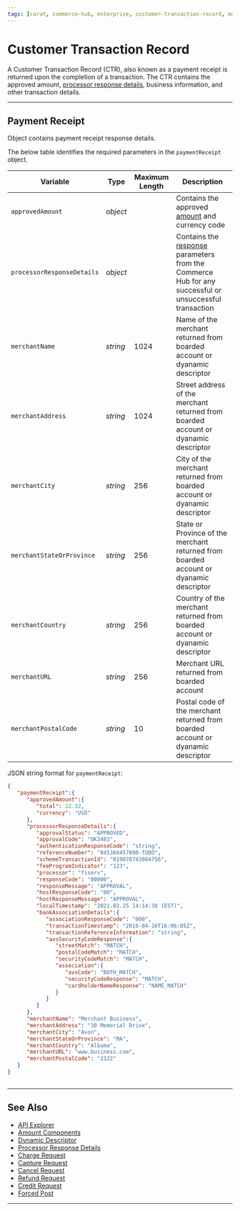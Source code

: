 ```yaml
---
tags: [carat, commerce-hub, enterprise, customer-transaction-record, master-data]
---
```


# Customer Transaction Record 

A Customer Transaction Record (CTR), also known as a payment receipt is returned upon the completion of a transaction. The CTR contains the approved amount, [processor response details](?path=docs/Resources/Master-Data/Processor-Response-Details.md), business information, and other transaction details.

---

## Payment Receipt

Object contains payment receipt response details.

<!--
type: tab
title: paymentReceipt
-->

The below table identifies the required parameters in the `paymentReceipt` object.

| Variable | Type | Maximum Length | Description |
| -------- | ---- | ------- | -------------------------------|
| `approvedAmount` | *object* |  | Contains the approved [amount](?path=docs/Resources/Master-Data/Amount-Components.md) and currency code |
| `processorResponseDetails` | *object* | | Contains the [response](?path=docs/Resources/Master-Data/Processor-Response-Details.md) parameters from the Commerce Hub for any successful or unsuccessful transaction |
| `merchantName` | *string* | 1024 |  Name of the merchant returned from boarded account or dyanamic descriptor |
| `merchantAddress` | *string* | 1024 | Street address of the merchant returned from boarded account or dyanamic descriptor |
| `merchantCity` | *string* | 256 | City of the merchant returned from boarded account or dyanamic descriptor |
| `merchantStateOrProvince` | *string* | 256 | State or Province of the merchant returned from boarded account or dyanamic descriptor |
| `merchantCountry` | *string* | 256 | Country of the merchant returned from boarded account or dyanamic descriptor |
| `merchantURL` | *string* | 256 | Merchant URL returned from boarded account |
| `merchantPostalCode`| *string* | 10 | Postal code of the merchant returned from boarded account or dyanamic descriptor |


<!--
type: tab
title: JSON Example 
-->

JSON string format for `paymentReceipt`:

```json
{
   "paymentReceipt":{
      "approvedAmount":{
         "total": 12.32,
         "currency": "USD"
      },
      "processorResponseDetails":{
         "approvalStatus": "APPROVED",
         "approvalCode": "OK3483",
         "authenticationResponseCode": "string",
         "referenceNumber": "845366457890-TODO",
         "schemeTransactionId": "019078743804756",
         "feeProgramIndicator": "123",
         "processor": "fiserv",
         "responseCode": "00000",
         "responseMessage": "APPROVAL",
         "hostResponseCode": "00",
         "hostResponseMessage": "APPROVAL",
         "localTimestamp": "2021.02.25 14:14:38 (EST)",
         "bankAssociationDetails":{
            "associationResponseCode": "000",
            "transactionTimestamp": "2016-04-16T16:06:05Z",
            "transactionReferenceInformation": "string",
            "avsSecurityCodeResponse":{
               "streetMatch": "MATCH",
               "postalCodeMatch": "MATCH",
               "securityCodeMatch": "MATCH",
               "association":{
                  "avsCode": "BOTH_MATCH",
                  "securityCodeResponse": "MATCH",
                  "cardholderNameResponse": "NAME_MATCH"
               }
            }
         }
      },
      "merchantName": "Merchant Business",
      "merchantAddress": "30 Memorial Drive",
      "merchantCity": "Avon",
      "merchantStateOrProvince": "MA",
      "merchantCountry": "Albama",
      "merchantURL": "www.business.com",
      "merchantPostalCode": "2322"
   }
}
  
```

<!-- type: tab-end -->

---

## See Also

- [API Explorer](../api/?type=post&path=/payments/v1/charges)
- [Amount Components](?path=docs/Resources/Master-Data/Amount-Components.md)
- [Dynamic Descriptor](?path=docs/Resources/Guides/Dynamic-Descriptor.md)
- [Processor Response Details](?path=docs/Resources/Master-Data/Processor-Response-Details.md)
- [Charge Request](?path=docs/Resources/API-Documents/Payments/Charges.md)
- [Capture Request](?path=docs/Resources/API-Documents/Payments/Capture.md)
- [Cancel Request](?path=docs/Resources/API-Documents/Payments/Cancel.md)
- [Refund Request](?path=docs/Resources/API-Documents/Payments/Refund.md)
- [Credit Request](?path=docs/Resources/API-Documents/Payments/Credit.md)
- [Forced Post](?path=docs/Resources/API-Documents/Payments/Forced.md)

---